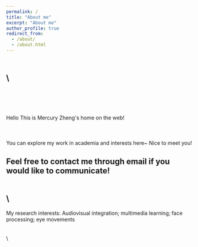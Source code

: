 ```yaml
---
permalink: /
title: "About me"
excerpt: "About me"
author_profile: true
redirect_from: 
  - /about/
  - /about.html
---
```

  \
  \
----------------------------------------------------------------------------------------------------
  \
  \
  \
  \
Hello This is Mercury Zheng's home on the web!
  \
  \
  \
  \
You can explore my work in academia and interests here~ Nice to meet you!

Feel free to contact me through email if you would like to communicate!
  \
  \
  \
\
----------------------------------------------------------------------------------------------------
  
My research interests: Audiovisual integration; multimedia learning; face processing; eye movements
  \
  \
  \
  \
